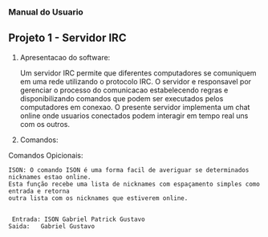 ### Manual do Usuario

## Projeto 1 - Servidor IRC

1. Apresentacao do software:

    Um servidor IRC permite que diferentes computadores se comuniquem em uma rede utilizando o protocolo IRC.
    O servidor e responsavel por gerenciar o processo do comunicacao estabelecendo regras e disponibilizando comandos que podem ser executados pelos computadores em conexao.
    O presente servidor implementa um chat online onde usuarios conectados podem interagir em tempo real uns com os outros.

2. Comandos:

 Comandos Opicionais:
 
    ISON: O comando ISON é uma forma facil de averiguar se determinados nicknames estao online.
    Esta função recebe uma lista de nicknames com espaçamento simples como entrada e retorna 
    outra lista com os nicknames que estiverem online.
    
    
     Entrada: ISON Gabriel Patrick Gustavo 
    Saida:   Gabriel Gustavo
    